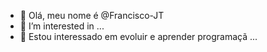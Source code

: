 - 👋 Olá, meu nome é @Francisco-JT
- 👀 I’m interested in ...
- 🌱 Estou interessado em evoluir e aprender programaçã ...
